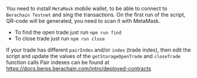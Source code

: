 You need to install `MetaMask` mobile wallet, to be able to connect to `Berachain Testnet` and sing the transactions. On the first run of the script, QR-code will be generated, you need to scan it with MetaMask.

- To find the open trade just run `npm run find`
- To close trade just run `npm run close`

If your trade has different `pairIndex` and/or `index` (trade index), then edit the script and update the values of the `getStorageOpenTrade` and `closeTrade` function calls
Pair indexes can be found at https://docs.berps.berachain.com/intro/deployed-contracts

